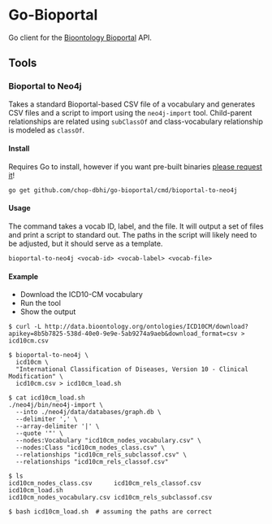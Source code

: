 # Go-Bioportal

Go client for the [Bioontology Bioportal](http://bioportal.bioontology.org/) API.

## Tools

### Bioportal to Neo4j

Takes a standard Bioportal-based CSV file of a vocabulary and generates CSV files and a script to import using the `neo4j-import` tool. Child-parent relationships are related using `subClassOf` and class-vocabulary relationship is modeled as `classOf`.


#### Install

Requires Go to install, however if you want pre-built binaries [please request it](https://github.com/chop-dbhi/go-bioportal/issues/)!

```
go get github.com/chop-dbhi/go-bioportal/cmd/bioportal-to-neo4j
```

#### Usage

The command takes a vocab ID, label, and the file. It will output a set of files and print a script to standard out. The paths in the script will likely need to be adjusted, but it should serve as a template.

```
bioportal-to-neo4j <vocab-id> <vocab-label> <vocab-file>
```

#### Example

- Download the ICD10-CM vocabulary
- Run the tool
- Show the output

```
$ curl -L http://data.bioontology.org/ontologies/ICD10CM/download?apikey=8b5b7825-538d-40e0-9e9e-5ab9274a9aeb&download_format=csv > icd10cm.csv

$ bioportal-to-neo4j \
  icd10cm \
  "International Classification of Diseases, Version 10 - Clinical Modification" \
  icd10cm.csv > icd10cm_load.sh

$ cat icd10cm_load.sh
./neo4j/bin/neo4j-import \
  --into ./neo4j/data/databases/graph.db \
  --delimiter ',' \
  --array-delimiter '|' \
  --quote '"' \
  --nodes:Vocabulary "icd10cm_nodes_vocabulary.csv" \
  --nodes:Class "icd10cm_nodes_class.csv" \
  --relationships "icd10cm_rels_subclassof.csv" \
  --relationships "icd10cm_rels_classof.csv"

$ ls
icd10cm_nodes_class.csv      icd10cm_rels_classof.csv     icd10cm_load.sh
icd10cm_nodes_vocabulary.csv icd10cm_rels_subclassof.csv

$ bash icd10cm_load.sh  # assuming the paths are correct
```
